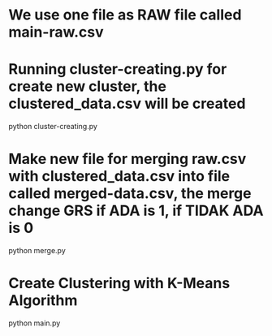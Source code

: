 # We use one file as RAW file called main-raw.csv

# Running cluster-creating.py for create new cluster, the clustered_data.csv will be created
python cluster-creating.py

# Make new file for merging raw.csv with clustered_data.csv into file called merged-data.csv, the merge change GRS if ADA is 1, if TIDAK ADA is 0
python merge.py

# Create Clustering with K-Means Algorithm
python main.py